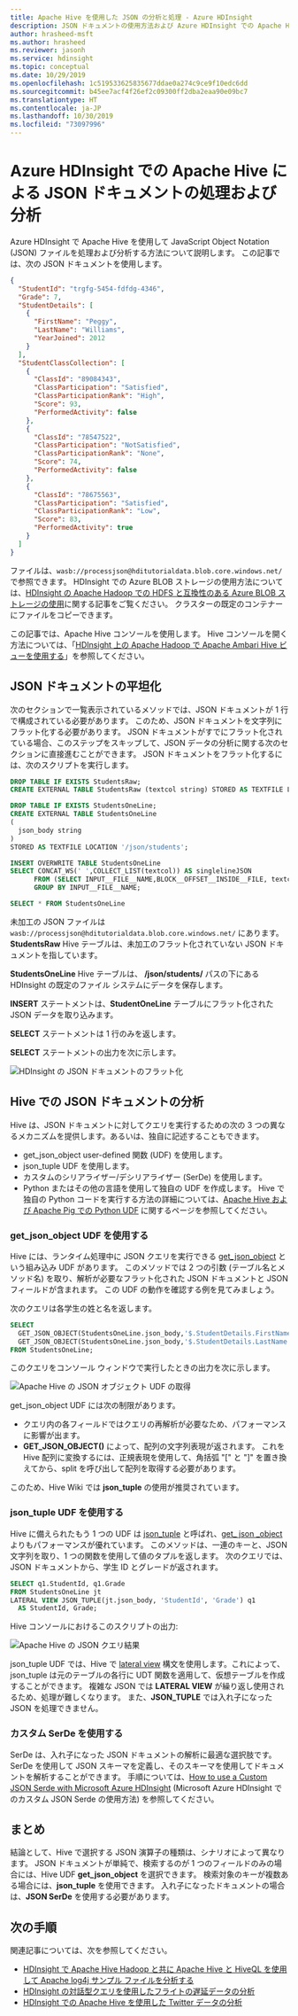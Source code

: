 ```yaml
---
title: Apache Hive を使用した JSON の分析と処理 - Azure HDInsight
description: JSON ドキュメントの使用方法および Azure HDInsight での Apache Hive による分析方法について説明します。
author: hrasheed-msft
ms.author: hrasheed
ms.reviewer: jasonh
ms.service: hdinsight
ms.topic: conceptual
ms.date: 10/29/2019
ms.openlocfilehash: 1c519533625835677ddae0a274c9ce9f10edc6dd
ms.sourcegitcommit: b45ee7acf4f26ef2c09300ff2dba2eaa90e09bc7
ms.translationtype: HT
ms.contentlocale: ja-JP
ms.lasthandoff: 10/30/2019
ms.locfileid: "73097996"
---
```

# <a name="process-and-analyze-json-documents-by-using-apache-hive-in-azure-hdinsight"></a>Azure HDInsight での Apache Hive による JSON ドキュメントの処理および分析

Azure HDInsight で Apache Hive を使用して JavaScript Object Notation (JSON) ファイルを処理および分析する方法について説明します。 この記事では、次の JSON ドキュメントを使用します。

```json
{
  "StudentId": "trgfg-5454-fdfdg-4346",
  "Grade": 7,
  "StudentDetails": [
    {
      "FirstName": "Peggy",
      "LastName": "Williams",
      "YearJoined": 2012
    }
  ],
  "StudentClassCollection": [
    {
      "ClassId": "89084343",
      "ClassParticipation": "Satisfied",
      "ClassParticipationRank": "High",
      "Score": 93,
      "PerformedActivity": false
    },
    {
      "ClassId": "78547522",
      "ClassParticipation": "NotSatisfied",
      "ClassParticipationRank": "None",
      "Score": 74,
      "PerformedActivity": false
    },
    {
      "ClassId": "78675563",
      "ClassParticipation": "Satisfied",
      "ClassParticipationRank": "Low",
      "Score": 83,
      "PerformedActivity": true
    }
  ]
}
```

ファイルは、`wasb://processjson@hditutorialdata.blob.core.windows.net/` で参照できます。 HDInsight での Azure BLOB ストレージの使用方法については、[HDInsight の Apache Hadoop での HDFS と互換性のある Azure BLOB ストレージの使用](../hdinsight-hadoop-use-blob-storage.md)に関する記事をご覧ください。 クラスターの既定のコンテナーにファイルをコピーできます。

この記事では、Apache Hive コンソールを使用します。 Hive コンソールを開く方法については、「[HDInsight 上の Apache Hadoop で Apache Ambari Hive ビューを使用する](apache-hadoop-use-hive-ambari-view.md)」を参照してください。

## <a name="flatten-json-documents"></a>JSON ドキュメントの平坦化

次のセクションで一覧表示されているメソッドでは、JSON ドキュメントが 1 行で構成されている必要があります。 このため、JSON ドキュメントを文字列にフラット化する必要があります。 JSON ドキュメントがすでにフラット化されている場合、このステップをスキップして、JSON データの分析に関する次のセクションに直接進むことができます。 JSON ドキュメントをフラット化するには、次のスクリプトを実行します。

```sql
DROP TABLE IF EXISTS StudentsRaw;
CREATE EXTERNAL TABLE StudentsRaw (textcol string) STORED AS TEXTFILE LOCATION "wasb://processjson@hditutorialdata.blob.core.windows.net/";

DROP TABLE IF EXISTS StudentsOneLine;
CREATE EXTERNAL TABLE StudentsOneLine
(
  json_body string
)
STORED AS TEXTFILE LOCATION '/json/students';

INSERT OVERWRITE TABLE StudentsOneLine
SELECT CONCAT_WS(' ',COLLECT_LIST(textcol)) AS singlelineJSON
      FROM (SELECT INPUT__FILE__NAME,BLOCK__OFFSET__INSIDE__FILE, textcol FROM StudentsRaw DISTRIBUTE BY INPUT__FILE__NAME SORT BY BLOCK__OFFSET__INSIDE__FILE) x
      GROUP BY INPUT__FILE__NAME;

SELECT * FROM StudentsOneLine
```

未加工の JSON ファイルは `wasb://processjson@hditutorialdata.blob.core.windows.net/` にあります。 **StudentsRaw** Hive テーブルは、未加工のフラット化されていない JSON ドキュメントを指しています。

**StudentsOneLine** Hive テーブルは、 **/json/students/** パスの下にある HDInsight の既定のファイル システムにデータを保存します。

**INSERT** ステートメントは、**StudentOneLine** テーブルにフラット化された JSON データを取り込みます。

**SELECT** ステートメントは 1 行のみを返します。

**SELECT** ステートメントの出力を次に示します。

![HDInsight の JSON ドキュメントのフラット化](./media/using-json-in-hive/hdinsight-flatten-json.png)

## <a name="analyze-json-documents-in-hive"></a>Hive での JSON ドキュメントの分析

Hive は、JSON ドキュメントに対してクエリを実行するための次の 3 つの異なるメカニズムを提供します。あるいは、独自に記述することもできます。

* get_json_object user-defined 関数 (UDF) を使用します。
* json_tuple UDF を使用します。
* カスタムのシリアライザー/デシリアライザー (SerDe) を使用します。
* Python またはその他の言語を使用して独自の UDF を作成します。 Hive で独自の Python コードを実行する方法の詳細については、[Apache Hive および Apache Pig での Python UDF](./python-udf-hdinsight.md) に関するページを参照してください。

### <a name="use-the-get_json_object-udf"></a>get_json_object UDF を使用する

Hive には、ランタイム処理中に JSON クエリを実行できる [get_json_object](https://cwiki.apache.org/confluence/display/Hive/LanguageManual+UDF#LanguageManualUDF-get_json_object) という組み込み UDF があります。 このメソッドでは 2 つの引数 (テーブル名とメソッド名) を取り、解析が必要なフラット化された JSON ドキュメントと JSON フィールドが含まれます。 この UDF の動作を確認する例を見てみましょう。

次のクエリは各学生の姓と名を返します。

```sql
SELECT
  GET_JSON_OBJECT(StudentsOneLine.json_body,'$.StudentDetails.FirstName'),
  GET_JSON_OBJECT(StudentsOneLine.json_body,'$.StudentDetails.LastName')
FROM StudentsOneLine;
```

このクエリをコンソール ウィンドウで実行したときの出力を次に示します。

![Apache Hive の JSON オブジェクト UDF の取得](./media/using-json-in-hive/hdinsight-get-json-object.png)

get_json_object UDF には次の制限があります。

* クエリ内の各フィールドではクエリの再解析が必要なため、パフォーマンスに影響が出ます。
* **GET\_JSON_OBJECT()** によって、配列の文字列表現が返されます。 これを Hive 配列に変換するには、正規表現を使用して、角括弧 "[" と "]" を置き換えてから、split を呼び出して配列を取得する必要があります。

このため、Hive Wiki では **json_tuple** の使用が推奨されています。  

### <a name="use-the-json_tuple-udf"></a>json_tuple UDF を使用する

Hive に備えられたもう 1 つの UDF は [json_tuple](https://cwiki.apache.org/confluence/display/Hive/LanguageManual+UDF#LanguageManualUDF-json_tuple) と呼ばれ、[get_ json _object](https://cwiki.apache.org/confluence/display/Hive/LanguageManual+UDF#LanguageManualUDF-get_json_object) よりもパフォーマンスが優れています。 このメソッドは、一連のキーと、JSON 文字列を取り、1 つの関数を使用して値のタプルを返します。 次のクエリでは、JSON ドキュメントから、学生 ID とグレードが返されます。

```sql
SELECT q1.StudentId, q1.Grade
FROM StudentsOneLine jt
LATERAL VIEW JSON_TUPLE(jt.json_body, 'StudentId', 'Grade') q1
  AS StudentId, Grade;
```

Hive コンソールにおけるこのスクリプトの出力:

![Apache Hive の JSON クエリ結果](./media/using-json-in-hive/hdinsight-json-tuple.png)

json_tuple UDF では、Hive で [lateral view](https://cwiki.apache.org/confluence/display/Hive/LanguageManual+LateralView) 構文を使用します。これによって、json\_tuple は元のテーブルの各行に UDT 関数を適用して、仮想テーブルを作成することができます。 複雑な JSON では **LATERAL VIEW** が繰り返し使用されるため、処理が難しくなります。 また、**JSON_TUPLE** では入れ子になった JSON を処理できません。

### <a name="use-a-custom-serde"></a>カスタム SerDe を使用する

SerDe は、入れ子になった JSON ドキュメントの解析に最適な選択肢です。 SerDe を使用して JSON スキーマを定義し、そのスキーマを使用してドキュメントを解析することができます。 手順については、[How to use a Custom JSON Serde with Microsoft Azure HDInsight](https://web.archive.org/web/20190217104719/https://blogs.msdn.microsoft.com/bigdatasupport/2014/06/18/how-to-use-a-custom-json-serde-with-microsoft-azure-hdinsight/) (Microsoft Azure HDInsight でのカスタム JSON Serde の使用方法) を参照してください。

## <a name="summary"></a>まとめ

結論として、Hive で選択する JSON 演算子の種類は、シナリオによって異なります。 JSON ドキュメントが単純で、検索するのが 1 つのフィールドのみの場合には、Hive UDF **get_json_object** を選択できます。 検索対象のキーが複数ある場合には、**json_tuple** を使用できます。 入れ子になったドキュメントの場合は、**JSON SerDe** を使用する必要があります。

## <a name="next-steps"></a>次の手順

関連記事については、次を参照してください。

* [HDInsight で Apache Hive Hadoop と共に Apache Hive と HiveQL を使用して Apache log4j サンプル ファイルを分析する](../hdinsight-use-hive.md)
* [HDInsight の対話型クエリを使用したフライトの遅延データの分析](../interactive-query/interactive-query-tutorial-analyze-flight-data.md)
* [HDInsight での Apache Hive を使用した Twitter データの分析](../hdinsight-analyze-twitter-data-linux.md)
